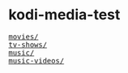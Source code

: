 # kodi-media-test

<pre>
<a href="movies/">movies/</a> 
<a href="tv-shows/">tv-shows/</a> 
<a href="music/">music/</a>
<a href="music-videos/">music-videos/</a>
</pre>
